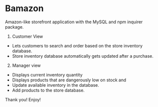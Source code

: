 # Bamazon

Amazon-like storefront application with the MySQL and npm inquirer package.

1. Customer View
- Lets customers to search and order based on the store inventory database.
- Store inventory database automatically gets updated after a purchase. 

2. Manager view
- Displays current inventory quantity
- Displays products that are dangerously low on stock and 
- Update available inventory in the database.
- Add products to the store database. 

Thank you! Enjoy!
